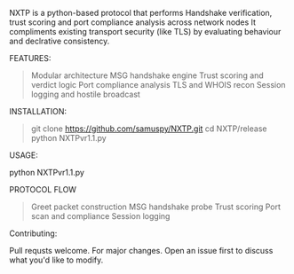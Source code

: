 NXTP is a python-based protocol that performs Handshake verification, trust scoring and port compliance analysis across network nodes
It compliments existing transport security (like TLS) by evaluating behaviour and declrative consistency.

FEATURES:

> Modular architecture
> MSG handshake engine
> Trust scoring and verdict logic
> Port compliance analysis
> TLS and WHOIS recon
> Session logging and hostile broadcast

INSTALLATION:

> git clone https://github.com/samuspy/NXTP.git
> cd NXTP/release
> python NXTPvr1.1.py

USAGE:

python NXTPvr1.1.py

PROTOCOL FLOW
 
> Greet packet construction
> MSG handshake probe
> Trust scoring
> Port scan and compliance
> Session logging

Contributing:

Pull requsts welcome. For major changes. Open an issue first to discuss what you'd like to modify.
